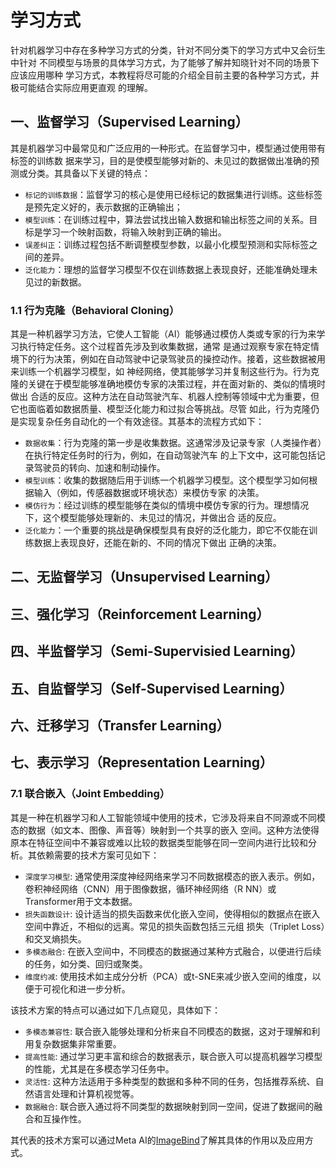 # 学习方式

针对机器学习中存在多种学习方式的分类，针对不同分类下的学习方式中又会衍生中针对
不同模型与场景的具体学习方式，为了能够了解并知晓针对不同的场景下应该应用哪种
学习方式，本教程将尽可能的介绍全目前主要的各种学习方式，并极可能结合实际应用更直观
的理解。  

## 一、监督学习（Supervised Learning）

其是机器学习中最常见和广泛应用的一种形式。在监督学习中，模型通过使用带有标签的训练数
据来学习，目的是使模型能够对新的、未见过的数据做出准确的预测或分类。其具备以下关键的特点：

* `标记的训练数据`：监督学习的核心是使用已经标记的数据集进行训练。这些标签是预先定义好的，表示数据的正确输出；
* `模型训练`：在训练过程中，算法尝试找出输入数据和输出标签之间的关系。目标是学习一个映射函数，将输入映射到正确的输出。
* `误差纠正`：训练过程包括不断调整模型参数，以最小化模型预测和实际标签之间的差异。
* `泛化能力`：理想的监督学习模型不仅在训练数据上表现良好，还能准确处理未见过的新数据。  

### 1.1 行为克隆（Behavioral Cloning）

其是一种机器学习方法，它使人工智能（AI）能够通过模仿人类或专家的行为来学习执行特定任务。这个过程首先涉及到收集数据，通常
是通过观察专家在特定情境下的行为决策，例如在自动驾驶中记录驾驶员的操控动作。接着，这些数据被用来训练一个机器学习模型，如
神经网络，使其能够学习并复制这些行为。行为克隆的关键在于模型能够准确地模仿专家的决策过程，并在面对新的、类似的情境时做出
合适的反应。这种方法在自动驾驶汽车、机器人控制等领域中尤为重要，但它也面临着如数据质量、模型泛化能力和过拟合等挑战。尽管
如此，行为克隆仍是实现复杂任务自动化的一个有效途径。其基本的流程方式如下：

* `数据收集`：行为克隆的第一步是收集数据。这通常涉及记录专家（人类操作者）在执行特定任务时的行为，例如，在自动驾驶汽车
的上下文中，这可能包括记录驾驶员的转向、加速和制动操作。
* `模型训练`：收集的数据随后用于训练一个机器学习模型。这个模型学习如何根据输入（例如，传感器数据或环境状态）来模仿专家
的决策。  
* `模仿行为`：经过训练的模型能够在类似的情境中模仿专家的行为。理想情况下，这个模型能够处理新的、未见过的情况，并做出合
适的反应。
* `泛化能力`：一个重要的挑战是确保模型具有良好的泛化能力，即它不仅能在训练数据上表现良好，还能在新的、不同的情况下做出
正确的决策。

## 二、无监督学习（Unsupervised Learning）

## 三、强化学习（Reinforcement Learning）

## 四、半监督学习（Semi-Supervisied Learning）

## 五、自监督学习（Self-Supervised Learning）

## 六、迁移学习（Transfer Learning）

## 七、表示学习（Representation Learning）

### 7.1 联合嵌入（Joint Embedding）

其是一种在机器学习和人工智能领域中使用的技术，它涉及将来自不同源或不同模态的数据（如文本、图像、声音等）映射到一个共享的嵌入
空间。这种方法使得原本在特征空间中不兼容或难以比较的数据类型能够在同一空间内进行比较和分析。其依赖需要的技术方案可见如下：

* `深度学习模型`: 通常使用深度神经网络来学习不同数据模态的嵌入表示。例如，卷积神经网络（CNN）用于图像数据，循环神经网络（R
NN）或Transformer用于文本数据。
* `损失函数设计`: 设计适当的损失函数来优化嵌入空间，使得相似的数据点在嵌入空间中靠近，不相似的远离。常见的损失函数包括三元组
损失（Triplet Loss）和交叉熵损失。
* `多模态融合`: 在嵌入空间中，不同模态的数据通过某种方式融合，以便进行后续的任务，如分类、回归或聚类。
* `维度约减`: 使用技术如主成分分析（PCA）或t-SNE来减少嵌入空间的维度，以便于可视化和进一步分析。

该技术方案的特点可以通过如下几点窥见，具体如下：

* `多模态兼容性`: 联合嵌入能够处理和分析来自不同模态的数据，这对于理解和利用复杂数据集非常重要。
* `提高性能`: 通过学习更丰富和综合的数据表示，联合嵌入可以提高机器学习模型的性能，尤其是在多模态学习任务中。
* `灵活性`: 这种方法适用于多种类型的数据和多种不同的任务，包括推荐系统、自然语言处理和计算机视觉等。
* `数据融合`: 联合嵌入通过将不同类型的数据映射到同一空间，促进了数据间的融合和互操作性。

其代表的技术方案可以通过Meta AI的[ImageBind](https://github.com/facebookresearch/ImageBind)了解其具体的作用以及应用方式。

